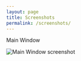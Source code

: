 ```yaml
---
layout: page
title: Screenshots
permalink: /screenshots/
---
```

Main Window

![Main Window screenshot](../main-window.png)
